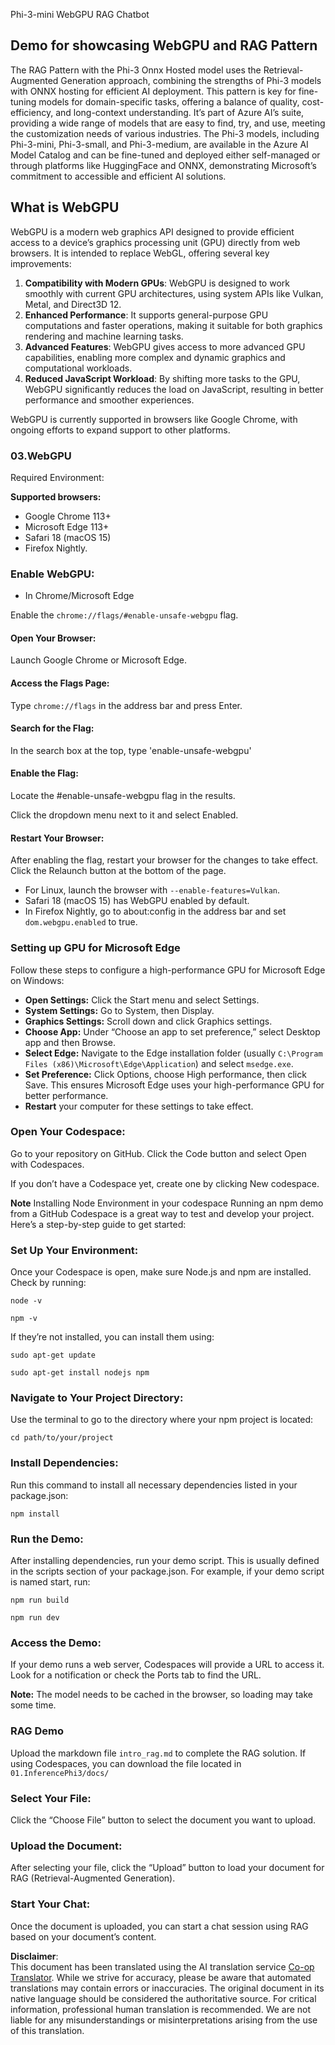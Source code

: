 <!--
CO_OP_TRANSLATOR_METADATA:
{
  "original_hash": "4aac6b8a5dcbbe9a32b47be30340cac2",
  "translation_date": "2025-07-16T17:11:40+00:00",
  "source_file": "code/08.RAG/rag_webgpu_chat/README.md",
  "language_code": "en"
}
-->
Phi-3-mini WebGPU RAG Chatbot

## Demo for showcasing WebGPU and RAG Pattern
The RAG Pattern with the Phi-3 Onnx Hosted model uses the Retrieval-Augmented Generation approach, combining the strengths of Phi-3 models with ONNX hosting for efficient AI deployment. This pattern is key for fine-tuning models for domain-specific tasks, offering a balance of quality, cost-efficiency, and long-context understanding. It’s part of Azure AI’s suite, providing a wide range of models that are easy to find, try, and use, meeting the customization needs of various industries. The Phi-3 models, including Phi-3-mini, Phi-3-small, and Phi-3-medium, are available in the Azure AI Model Catalog and can be fine-tuned and deployed either self-managed or through platforms like HuggingFace and ONNX, demonstrating Microsoft’s commitment to accessible and efficient AI solutions.

## What is WebGPU 
WebGPU is a modern web graphics API designed to provide efficient access to a device’s graphics processing unit (GPU) directly from web browsers. It is intended to replace WebGL, offering several key improvements:

1. **Compatibility with Modern GPUs**: WebGPU is designed to work smoothly with current GPU architectures, using system APIs like Vulkan, Metal, and Direct3D 12.
2. **Enhanced Performance**: It supports general-purpose GPU computations and faster operations, making it suitable for both graphics rendering and machine learning tasks.
3. **Advanced Features**: WebGPU gives access to more advanced GPU capabilities, enabling more complex and dynamic graphics and computational workloads.
4. **Reduced JavaScript Workload**: By shifting more tasks to the GPU, WebGPU significantly reduces the load on JavaScript, resulting in better performance and smoother experiences.

WebGPU is currently supported in browsers like Google Chrome, with ongoing efforts to expand support to other platforms.

### 03.WebGPU
Required Environment:

**Supported browsers:** 
- Google Chrome 113+
- Microsoft Edge 113+
- Safari 18 (macOS 15)
- Firefox Nightly.

### Enable WebGPU:

- In Chrome/Microsoft Edge 

Enable the `chrome://flags/#enable-unsafe-webgpu` flag.

#### Open Your Browser:
Launch Google Chrome or Microsoft Edge.

#### Access the Flags Page:
Type `chrome://flags` in the address bar and press Enter.

#### Search for the Flag:
In the search box at the top, type 'enable-unsafe-webgpu'

#### Enable the Flag:
Locate the #enable-unsafe-webgpu flag in the results.

Click the dropdown menu next to it and select Enabled.

#### Restart Your Browser:

After enabling the flag, restart your browser for the changes to take effect. Click the Relaunch button at the bottom of the page.

- For Linux, launch the browser with `--enable-features=Vulkan`.
- Safari 18 (macOS 15) has WebGPU enabled by default.
- In Firefox Nightly, go to about:config in the address bar and set `dom.webgpu.enabled` to true.

### Setting up GPU for Microsoft Edge 

Follow these steps to configure a high-performance GPU for Microsoft Edge on Windows:

- **Open Settings:** Click the Start menu and select Settings.
- **System Settings:** Go to System, then Display.
- **Graphics Settings:** Scroll down and click Graphics settings.
- **Choose App:** Under “Choose an app to set preference,” select Desktop app and then Browse.
- **Select Edge:** Navigate to the Edge installation folder (usually `C:\Program Files (x86)\Microsoft\Edge\Application`) and select `msedge.exe`.
- **Set Preference:** Click Options, choose High performance, then click Save.
This ensures Microsoft Edge uses your high-performance GPU for better performance. 
- **Restart** your computer for these settings to take effect.

### Open Your Codespace:
Go to your repository on GitHub.
Click the Code button and select Open with Codespaces.

If you don’t have a Codespace yet, create one by clicking New codespace.

**Note** Installing Node Environment in your codespace
Running an npm demo from a GitHub Codespace is a great way to test and develop your project. Here’s a step-by-step guide to get started:

### Set Up Your Environment:
Once your Codespace is open, make sure Node.js and npm are installed. Check by running:
```
node -v
```
```
npm -v
```

If they’re not installed, you can install them using:
```
sudo apt-get update
```
```
sudo apt-get install nodejs npm
```

### Navigate to Your Project Directory:
Use the terminal to go to the directory where your npm project is located:
```
cd path/to/your/project
```

### Install Dependencies:
Run this command to install all necessary dependencies listed in your package.json:

```
npm install
```

### Run the Demo:
After installing dependencies, run your demo script. This is usually defined in the scripts section of your package.json. For example, if your demo script is named start, run:

```
npm run build
```
```
npm run dev
```

### Access the Demo:
If your demo runs a web server, Codespaces will provide a URL to access it. Look for a notification or check the Ports tab to find the URL.

**Note:** The model needs to be cached in the browser, so loading may take some time.

### RAG Demo
Upload the markdown file `intro_rag.md` to complete the RAG solution. If using Codespaces, you can download the file located in `01.InferencePhi3/docs/`

### Select Your File:
Click the “Choose File” button to select the document you want to upload.

### Upload the Document:
After selecting your file, click the “Upload” button to load your document for RAG (Retrieval-Augmented Generation).

### Start Your Chat:
Once the document is uploaded, you can start a chat session using RAG based on your document’s content.

**Disclaimer**:  
This document has been translated using the AI translation service [Co-op Translator](https://github.com/Azure/co-op-translator). While we strive for accuracy, please be aware that automated translations may contain errors or inaccuracies. The original document in its native language should be considered the authoritative source. For critical information, professional human translation is recommended. We are not liable for any misunderstandings or misinterpretations arising from the use of this translation.